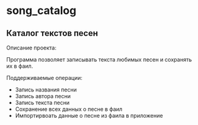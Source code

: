 # song_catalog
## Каталог текстов песен
 Описание проекта:

Программа позволяет записывать текста любимых песен и сохранять их в фаил.

Поддерживаемые операции:
- Запись названия песни
- Запись автора песни
- Запись текста песни
- Сохранение всех данных о песне в фаил
- Импортирвоать данные о песне из фаила в приложение
 


 
